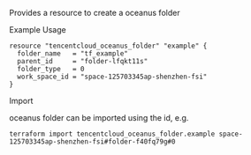 Provides a resource to create a oceanus folder

Example Usage

```hcl
resource "tencentcloud_oceanus_folder" "example" {
  folder_name   = "tf_example"
  parent_id     = "folder-lfqkt11s"
  folder_type   = 0
  work_space_id = "space-125703345ap-shenzhen-fsi"
}
```

Import

oceanus folder can be imported using the id, e.g.

```
terraform import tencentcloud_oceanus_folder.example space-125703345ap-shenzhen-fsi#folder-f40fq79g#0
```
